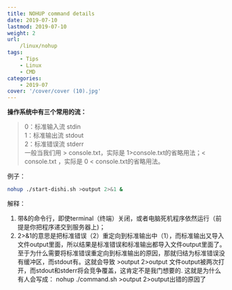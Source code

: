 ```yaml
---
title: NOHUP command details 
date: 2019-07-10
lastmod: 2019-07-10 
weight: 2
url:
    /linux/nohup
tags:
    - Tips  
    - Linux
    - CMD
categories:
    - 2019-07
cover: '/cover/cover (10).jpg'
---
```



 **操作系统中有三个常用的流：**

> 0：标准输入流 stdin	    
> 1：标准输出流 stdout	
> 2：标准错误流 stderr	
> 一般当我们用 > console.txt，实际是 1>console.txt的省略用法；< console.txt ，实际是 0 < console.txt的省略用法。	
  
例子：   
```bash
nohup ./start-dishi.sh >output 2>&1 &
```

解释：	

 1. 带&的命令行，即使terminal（终端）关闭，或者电脑死机程序依然运行（前提是你把程序递交到服务器上)； 
 2. 2>&1的意思是把标准错误（2）重定向到标准输出中（1），而标准输出又导入文件output里面，所以结果是标准错误和标准输出都导入文件output里面了。 至于为什么需要将标准错误重定向到标准输出的原因，那就归结为标准错误没有缓冲区，而stdout有。这就会导致 >output 2>output 文件output被两次打开，而stdout和stderr将会竞争覆盖，这肯定不是我门想要的. 这就是为什么有人会写成： nohup ./command.sh >output 2>output出错的原因了
